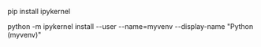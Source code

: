 pip install ipykernel

python -m ipykernel install --user --name=myvenv --display-name "Python (myvenv)"